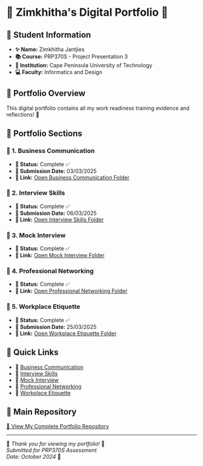 # 🌸 Zimkhitha's Digital Portfolio 🌸

## 🎀 Student Information
- **✨ Name:** Zimkhitha Jantjies
- **📚 Course:** PRP370S - Project Presentation 3
- **🏫 Institution:** Cape Peninsula University of Technology
- **💻 Faculty:** Informatics and Design

## 🎯 Portfolio Overview
This digital portfolio contains all my work readiness training evidence and reflections! 💫

## 📂 Portfolio Sections

### 🧡 1. Business Communication
- **📝 Status:** Complete ✅
- **📅 Submission Date:** 03/03/2025
- **🔗 Link:** [Open Business Communication Folder](https://github.com/ZimkhithaJantjies/Jantjies-Digital-Portfolio/tree/main/Business%20Communication)

### 💛 2. Interview Skills
- **📝 Status:** Complete ✅
- **📅 Submission Date:** 06/03/2025
- **🔗 Link:** [Open Interview Skills Folder](https://github.com/ZimkhithaJantjies/Jantjies-Digital-Portfolio/tree/main/Interview%20Skills)

### 💚 3. Mock Interview
- **📝 Status:** Complete ✅
- **🔗 Link:** [Open Mock Interview Folder](https://github.com/ZimkhithaJantjies/Jantjies-Digital-Portfolio/tree/main/Mock%20Interview)

### 💙 4. Professional Networking
- **📝 Status:** Complete ✅
- **🔗 Link:** [Open Professional Networking Folder](https://github.com/ZimkhithaJantjies/Jantjies-Digital-Portfolio/tree/main/Professional%20Networking)

### 💜 5. Workplace Etiquette
- **📝 Status:** Complete ✅
- **📅 Submission Date:** 25/03/2025
- **🔗 Link:** [Open Workplace Etiquette Folder](https://github.com/ZimkhithaJantjies/Jantjies-Digital-Portfolio/tree/main/Workplace%20Etiquette)

## 🎨 Quick Links
- 🧡 [Business Communication](https://github.com/ZimkhithaJantjies/Jantjies-Digital-Portfolio/tree/main/Business%20Communication)
- 💛 [Interview Skills](https://github.com/ZimkhithaJantjies/Jantjies-Digital-Portfolio/tree/main/Interview%20Skills)
- 💚 [Mock Interview](https://github.com/ZimkhithaJantjies/Jantjies-Digital-Portfolio/tree/main/Mock%20Interview)
- 💙 [Professional Networking](https://github.com/ZimkhithaJantjies/Jantjies-Digital-Portfolio/tree/main/Professional%20Networking)
- 💜 [Workplace Etiquette](https://github.com/ZimkhithaJantjies/Jantjies-Digital-Portfolio/tree/main/Workplace%20Etiquette)

## 🌟 Main Repository
[🎀 View My Complete Portfolio Repository](https://github.com/ZimkhithaJantjies/Jantjies-Digital-Portfolio)

---

🌸 *Thank you for viewing my portfolio!* 🌸  
*Submitted for PRP370S Assessment*  
*Date: October 2024* 🍂
